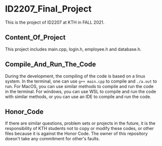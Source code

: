 # ID2207_Final_Project
This is the project of ID2207 at KTH in FALL 2021.

## Content_Of_Project
This project includes main.cpp, login.h, employee.h and database.h.

## Compile_And_Run_The_Code
During the development, the compiling of the code is based on a linux system. In the terminal, one can use `g++ main.cpp` to compile and `./a.out` to run. For MacOS, you can use similar methods to compile and run the code in the terminal. For windows, you can use WSL to compile and run the code with similar methods, or you can use an IDE to compile and run the code.

## Honor_Code
If there are similar questions, problem sets or projects in the future, it is the responsibility of KTH students not to copy or modify these codes, or other files because it is against the Honor Code. The owner of this repository doesn't take any commitment for other's faults.
